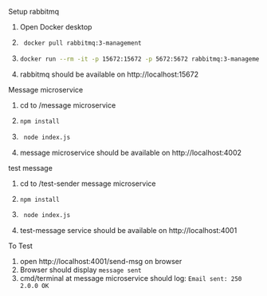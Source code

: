 Setup rabbitmq
1. Open Docker desktop
2. ```sh
    docker pull rabbitmq:3-management
    ```
3. ```sh
   docker run --rm -it -p 15672:15672 -p 5672:5672 rabbitmq:3-management
   ```
4. rabbitmq should be available on http://localhost:15672

Message microservice
1. cd to /message microservice
2. ```sh
   npm install
   ```

3. ```sh
    node index.js
    ```
4. message microservice should be available on http://localhost:4002

test message 
1. cd to /test-sender message microservice
2. ```sh
   npm install
   ```

3. ```sh
    node index.js
    ```
4. test-message service should be available on http://localhost:4001

To Test
1. open http://localhost:4001/send-msg on browser
2. Browser should display `message sent`
3. cmd/terminal at message microservice should log: `Email sent: 250 2.0.0 OK`